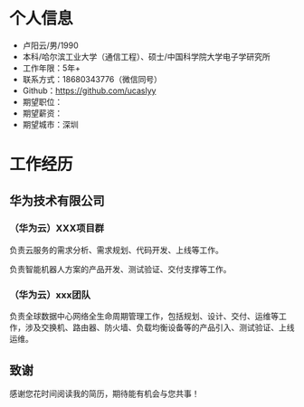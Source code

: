 # 个人信息

- 卢阳云/男/1990
- 本科/哈尔滨工业大学（通信工程）、硕士/中国科学院大学电子学研究所
- 工作年限：5年+
- 联系方式：18680343776（微信同号）
- Github：https://github.com/ucaslyy
- 期望职位：
- 期望薪资：
- 期望城市：深圳

# 工作经历

## 华为技术有限公司

### （华为云）XXX项目群

负责云服务的需求分析、需求规划、代码开发、上线等工作。



负责智能机器人方案的产品开发、测试验证、交付支撑等工作。

### （华为云）xxx团队

负责全球数据中心网络全生命周期管理工作，包括规划、设计、交付、运维等工作，涉及交换机、路由器、防火墙、负载均衡设备等的产品引入、测试验证、上线运维。



## 致谢

感谢您花时间阅读我的简历，期待能有机会与您共事！





